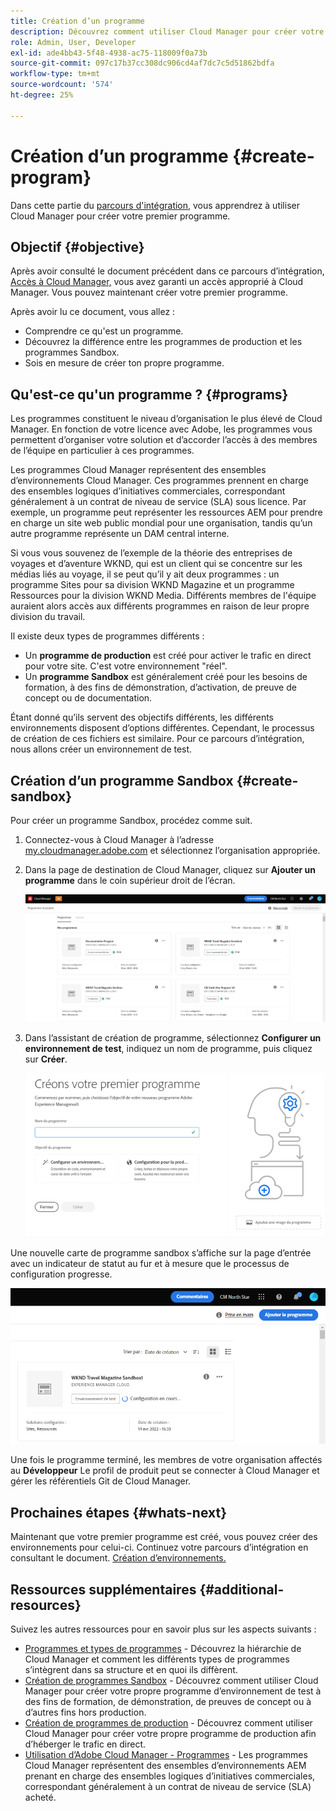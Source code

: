 ```yaml
---
title: Création d’un programme
description: Découvrez comment utiliser Cloud Manager pour créer votre premier programme.
role: Admin, User, Developer
exl-id: ade4bb43-5f48-4938-ac75-118009f0a73b
source-git-commit: 097c17b37cc308dc906cd4af7dc7c5d51862bdfa
workflow-type: tm+mt
source-wordcount: '574'
ht-degree: 25%

---
```


# Création d’un programme {#create-program}

Dans cette partie du [parcours d&#39;intégration,](overview.md) vous apprendrez à utiliser Cloud Manager pour créer votre premier programme.

## Objectif {#objective}

Après avoir consulté le document précédent dans ce parcours d’intégration, [Accès à Cloud Manager,](cloud-manager.md) vous avez garanti un accès approprié à Cloud Manager. Vous pouvez maintenant créer votre premier programme.

Après avoir lu ce document, vous allez :

* Comprendre ce qu&#39;est un programme.
* Découvrez la différence entre les programmes de production et les programmes Sandbox.
* Sois en mesure de créer ton propre programme.

## Qu&#39;est-ce qu&#39;un programme ? {#programs}

Les programmes constituent le niveau d’organisation le plus élevé de Cloud Manager. En fonction de votre licence avec Adobe, les programmes vous permettent d’organiser votre solution et d’accorder l’accès à des membres de l’équipe en particulier à ces programmes.

Les programmes Cloud Manager représentent des ensembles d’environnements Cloud Manager. Ces programmes prennent en charge des ensembles logiques d’initiatives commerciales, correspondant généralement à un contrat de niveau de service (SLA) sous licence. Par exemple, un programme peut représenter les ressources AEM pour prendre en charge un site web public mondial pour une organisation, tandis qu’un autre programme représente un DAM central interne.

Si vous vous souvenez de l’exemple de la théorie des entreprises de voyages et d’aventure WKND, qui est un client qui se concentre sur les médias liés au voyage, il se peut qu’il y ait deux programmes : un programme Sites pour sa division WKND Magazine et un programme Ressources pour la division WKND Media. Différents membres de l&#39;équipe auraient alors accès aux différents programmes en raison de leur propre division du travail.

Il existe deux types de programmes différents :

* Un **programme de production** est créé pour activer le trafic en direct pour votre site. C&#39;est votre environnement &quot;réel&quot;.
* Un **programme Sandbox** est généralement créé pour les besoins de formation, à des fins de démonstration, d’activation, de preuve de concept ou de documentation.

Étant donné qu’ils servent des objectifs différents, les différents environnements disposent d’options différentes. Cependant, le processus de création de ces fichiers est similaire. Pour ce parcours d’intégration, nous allons créer un environnement de test.

## Création d’un programme Sandbox {#create-sandbox}

Pour créer un programme Sandbox, procédez comme suit.

1. Connectez-vous à Cloud Manager à l’adresse [my.cloudmanager.adobe.com](https://my.cloudmanager.adobe.com/) et sélectionnez l’organisation appropriée.

1. Dans la page de destination de Cloud Manager, cliquez sur **Ajouter un programme** dans le coin supérieur droit de l’écran.

   ![Page de destination de Cloud Manager](/help/implementing/cloud-manager/getting-access-to-aem-in-cloud/assets/first_timelogin1.png)

1. Dans l’assistant de création de programme, sélectionnez **Configurer un environnement de test**, indiquez un nom de programme, puis cliquez sur **Créer**.

   ![Création d’un type de programme](/help/implementing/cloud-manager/getting-access-to-aem-in-cloud/assets/create-sandbox.png)

Une nouvelle carte de programme sandbox s’affiche sur la page d’entrée avec un indicateur de statut au fur et à mesure que le processus de configuration progresse.

![Création d’un sandbox à partir de la page d’aperçu](/help/implementing/cloud-manager/getting-access-to-aem-in-cloud/assets/program-create-setupdemo2.png)

Une fois le programme terminé, les membres de votre organisation affectés au **Développeur** Le profil de produit peut se connecter à Cloud Manager et gérer les référentiels Git de Cloud Manager.

## Prochaines étapes {#whats-next}

Maintenant que votre premier programme est créé, vous pouvez créer des environnements pour celui-ci. Continuez votre parcours d’intégration en consultant le document. [Création d’environnements.](create-environments.md)

## Ressources supplémentaires {#additional-resources}

Suivez les autres ressources pour en savoir plus sur les aspects suivants :

* [Programmes et types de programmes](/help/implementing/cloud-manager/getting-access-to-aem-in-cloud/program-types.md) - Découvrez la hiérarchie de Cloud Manager et comment les différents types de programmes s’intègrent dans sa structure et en quoi ils diffèrent.
* [Création de programmes Sandbox](/help/implementing/cloud-manager/getting-access-to-aem-in-cloud/creating-sandbox-programs.md) - Découvrez comment utiliser Cloud Manager pour créer votre propre programme d’environnement de test à des fins de formation, de démonstration, de preuves de concept ou à d’autres fins hors production.
* [Création de programmes de production](/help/implementing/cloud-manager/getting-access-to-aem-in-cloud/creating-production-programs.md) - Découvrez comment utiliser Cloud Manager pour créer votre propre programme de production afin d’héberger le trafic en direct.
* [Utilisation d’Adobe Cloud Manager - Programmes](https://experienceleague.adobe.com/docs/experience-manager-learn/cloud-service/cloud-manager/programs.html?lang=fr) - Les programmes Cloud Manager représentent des ensembles d’environnements AEM prenant en charge des ensembles logiques d’initiatives commerciales, correspondant généralement à un contrat de niveau de service (SLA) acheté.
